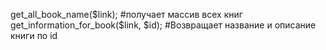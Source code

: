 get_all_book_name($link); #получает массив всех книг
get_information_for_book($link, $id); #Возвращает название и описание книги по id
